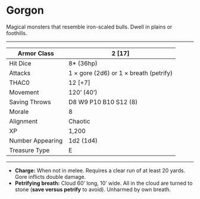 # Gorgon

Magical monsters that resemble iron-scaled bulls. Dwell in plains or foothills.

------

| Armor Class     | 2 [17]                                 |
| ---------------- | -------------------------------------- |
| Hit Dice         | 8* (36hp)                              |
| Attacks          | 1 × gore (2d6) or 1 × breath (petrify) |
| THAC0            | 12 [+7]                                |
| Movement         | 120’ (40’)                             |
| Saving Throws    | D8 W9 P10 B10 S12 (8)                  |
| Morale           | 8                                      |
| Alignment        | Chaotic                                |
| XP               | 1,200                                  |
| Number Appearing | 1d2 (1d4)                              |
| Treasure Type    | E                                      |

------

- **Charge:** When not in melee. Requires a clear run of at least 20 yards. Gore inflicts double damage.
- **Petrifying breath:** Cloud 60’ long, 10’ wide. All in the cloud are turned to stone (**save versus petrify** to avoid). Unharmed by own breath.
